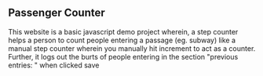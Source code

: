 ## Passenger Counter

This website is a basic javascript demo project wherein, a step counter helps a person to count people entering a passage (eg. subway) like a manual step counter wherein you manually hit increment to act as a counter.
Further, it logs out the burts of people entering in the section "previous entries: " when clicked  save